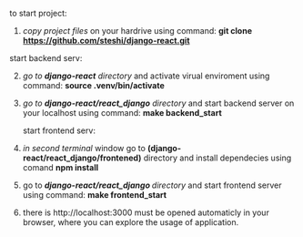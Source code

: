 to start project:

1) *copy project files* on your hardrive using command: <b> git clone https://github.com/steshi/django-react.git </b>

 start backend serv: 

2) *go to  <b>django-react</b> directory* and activate virual enviroment using command: <b> source .venv/bin/activate </b>
 
3) *go to  <b>django-react/react_django</b>  directory* and start backend server on your localhost using command: <b> make backend_start </b>
 
   start frontend serv:
 
4) *in second terminal* window  go to <b> (django-react/react_django/frontened)</b> directory and install dependecies using comand <b> npm install </b> 

5) go to <b> *django-react/react_django </b> directory* and start frontend server using command: <b> make frontend_start </b>
 
6) there is http://localhost:3000 must be opened automaticly in your browser, where you can explore the usage of application.

